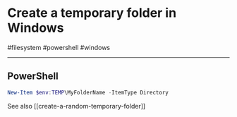 # Create a temporary folder in Windows

#filesystem #powershell #windows 

-----

## PowerShell

```powershell
New-Item $env:TEMP\MyFolderName -ItemType Directory
```

See also [[create-a-random-temporary-folder]]

